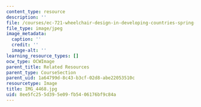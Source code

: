 ```yaml
---
content_type: resource
description: ''
file: /courses/ec-721-wheelchair-design-in-developing-countries-spring-2009/8ee5fc255d395e09fb5406176bf9c84a_IMG_4468.jpg
file_type: image/jpeg
image_metadata:
  caption: ''
  credit: ''
  image-alt: ''
learning_resource_types: []
ocw_type: OCWImage
parent_title: Related Resources
parent_type: CourseSection
parent_uid: 1a64799d-8c43-b3cf-02d8-abe22053510c
resourcetype: Image
title: IMG_4468.jpg
uid: 8ee5fc25-5d39-5e09-fb54-06176bf9c84a
---
```

